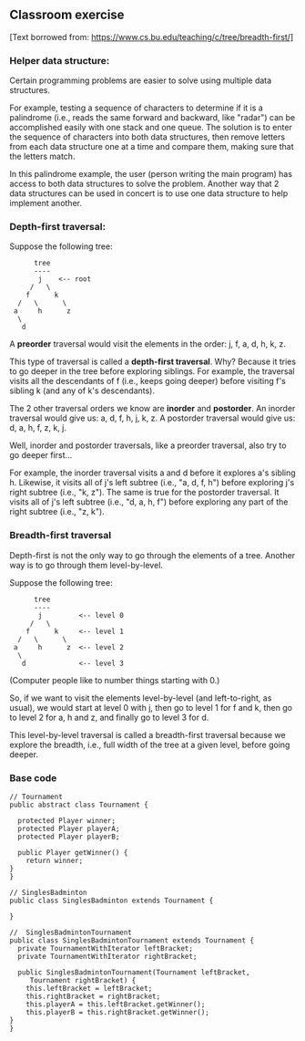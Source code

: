 ## Classroom exercise
 
 [Text borrowed from:  https://www.cs.bu.edu/teaching/c/tree/breadth-first/]

### Helper data structure:

Certain programming problems are easier to solve using multiple data structures.

For example, testing a sequence of characters to determine 
if it is a palindrome 
(i.e., reads the same forward and backward, like "radar") 
can be accomplished easily with one stack and one queue. 
The solution is to enter the sequence of characters into 
both data structures, then remove letters from each data structure 
one at a time and compare them, making sure that the letters match.

In this palindrome example, the user (person writing the main program) 
has access to both data structures to solve the problem. 
Another way that 2 data structures can be used in concert is 
to use one data structure to help implement another.


### Depth-first traversal:

Suppose the following tree:

          tree
          ----
           j    <-- root
         /   \
        f      k
      /   \      \
     a     h      z
      \
       d

A **preorder** traversal would visit the elements in the order: 
j, f, a, d, h, k, z.

This type of traversal is called a **depth-first traversal**. 
Why? Because it tries to go deeper in the tree before 
exploring siblings. 
For example, the traversal visits all the descendants of f 
(i.e., keeps going deeper) before visiting f's sibling k 
(and any of k's descendants).


The 2 other traversal orders we know are **inorder** and **postorder**. 
An inorder traversal would give us: a, d, f, h, j, k, z. 
A postorder traversal would give us: d, a, h, f, z, k, j.

Well, inorder and postorder traversals, like a preorder traversal, 
also try to go deeper first...

For example, the inorder traversal visits a and d before 
it explores a's sibling h. Likewise, it visits all of j's 
left subtree (i.e., "a, d, f, h") 
before exploring j's right subtree (i.e., "k, z"). 
The same is true for the postorder traversal. It visits all 
of j's left subtree (i.e., "d, a, h, f") 
before exploring any part of the right subtree (i.e., "z, k").

### Breadth-first traversal ###

Depth-first is not the only way to go through the elements of a tree. 
Another way is to go through them level-by-level.


Suppose the following tree:

          tree
          ----
           j         <-- level 0
         /   \
        f      k     <-- level 1
      /   \      \
     a     h      z  <-- level 2
      \
       d             <-- level 3

(Computer people like to number things starting with 0.)

So, if we want to visit the elements level-by-level 
(and left-to-right, as usual), we would start at level 0 with j,
then go to level 1 for f and k, then go to level 2 for a, h and z, 
and finally go to level 3 for d.

This level-by-level traversal is called a breadth-first traversal
because we explore the breadth, i.e., full width of the tree at a given 
level, before going deeper.

### Base code

    // Tournament
    public abstract class Tournament {
	
      protected Player winner;
	  protected Player playerA;
	  protected Player playerB;
	  
	  public Player getWinner() {
		return winner;
	}
	}
	
	// SinglesBadminton
	public class SinglesBadminton extends Tournament {

    }
	
	//  SinglesBadmintonTournament
	public class SinglesBadmintonTournament extends Tournament {
 	  private TournamentWithIterator leftBracket;
	  private TournamentWithIterator rightBracket;
	
	  public SinglesBadmintonTournament(Tournament leftBracket, 
	     Tournament rightBracket) {
		this.leftBracket = leftBracket;
		this.rightBracket = rightBracket;
		this.playerA = this.leftBracket.getWinner();
		this.playerB = this.rightBracket.getWinner();
	}
	}
	
	
	
